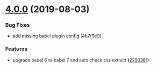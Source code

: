 <a name="4.0.0"></a>
# [4.0.0](https://github.com/easy-team/easywebpack-react/compare/4.4.3...4.0.0) (2019-08-03)


### Bug Fixes

* add missing babel plugin config ([4b7f9e9](https://github.com/easy-team/easywebpack-react/commit/4b7f9e9))


### Features


* upgrade babel 6 to babel 7 and auto check css extract ([2293381](https://github.com/easy-team/easywebpack-react/commit/2293381))
